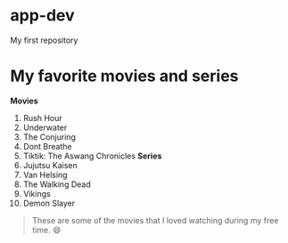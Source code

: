 # app-dev
My first repository
# My favorite movies and series
**Movies**
1. Rush Hour
2. Underwater
3. The Conjuring
4. Dont Breathe
5. Tiktik: The Aswang Chronicles
**Series**
1. Jujutsu Kaisen
2. Van Helsing
3. The Walking Dead
4. Vikings
5. Demon Slayer
> These are some of the movies that I loved watching during my free time. 😄

